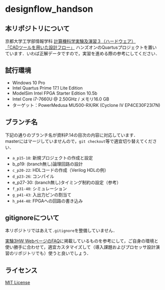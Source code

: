 # designflow_handson

## 本リポジトリについて

京都大学工学部情報学科 [計算機科学実験及演習３（ハードウェア）](https://isle3hw.kuis.kyoto-u.ac.jp)  
[「CADツールを用いた設計フロー」](https:/isle3hw.kuis.kyoto-u.ac.jp/designflow2024.pdf) ハンズオンのQuartusプロジェクトを置いています．いわば正解データですので，実習を進める際の参考にしてください．

## 試行環境

- Windows 10 Pro
- Intel Quartus Prime 17.1 Lite Edition
- ModelSim Intel FPGA Starter Edition 10.5b
- Intel Core i7-7660U @ 2.50GHz / メモリ16.0 GB
- ターゲット：PowerMedusa MU500-RX/RK (Cyclone IV EP4CE30F23I7N)

## ブランチ名

下記の通りのブランチ名が資料P.14の目次の内容に対応しています．  
masterにはマージしていませんので，`git checkout`等で適宜切り替えてください．

- `a_p15-18`: 新規プロジェクトの作成と設定
- b_p19: (branch無し)論理回路の設計
- `c_p20-22`: HDLコードの作成（Verilog HDLの例）
- `d_p23-26`: コンパイル
- e_p27-30: (branch無し)タイミング制約の設定（参考）
- `f_p31-40`: シミュレーション
- `g_p41-43`: 入出力ピンの割当て
- `h_p44-48`: FPGAへの回路の書き込み

## gitignoreについて

本リポジトリではあえて`.gitignore`を整備していません．

[実験3HW WebページのFAQ](https://isle3hw.kuis.kyoto-u.ac.jp/faq.html#gitignore)に掲載しているものを参考にして，ご自身の環境と使い勝手に合わせて，適宜カスタマイズして（導入課題およびプロセッサ設計演習のリポジトリでも）使うと良いでしょう．


## ライセンス

[MIT License](LICENSE)
